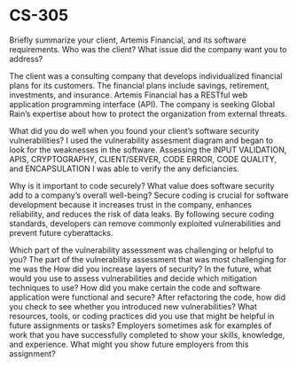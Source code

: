 # CS-305
Briefly summarize your client, Artemis Financial, and its software requirements. Who was the client? What issue did the company want you to address?

The client was a consulting company that develops individualized financial plans for its customers. The financial plans include savings, retirement, investments, and insurance.  Artemis Financial has a RESTful web application programming interface (API). The company is seeking Global Rain’s expertise about how to protect the organization from external threats.

What did you do well when you found your client’s software security vulnerabilities? 
I used the vulnerability assesment diagram and began to look for the weaknesses in the software. Assessing the INPUT VALIDATION, APIS, CRYPTOGRAPHY, CLIENT/SERVER, CODE ERROR, CODE QUALITY, and ENCAPSULATION I was able to verify the any deficiancies.

Why is it important to code securely? What value does software security add to a company’s overall well-being?
Secure coding is crucial for software development because it increases trust in the company, enhances reliability, and reduces the risk of data leaks. By following secure coding standards, developers can remove commonly exploited vulnerabilities and prevent future cyberattacks.

Which part of the vulnerability assessment was challenging or helpful to you?
The part of the vulnerability assessment that was most challenging for me was the
How did you increase layers of security? In the future, what would you use to assess vulnerabilities and decide which mitigation techniques to use?
How did you make certain the code and software application were functional and secure? After refactoring the code, how did you check to see whether you introduced new vulnerabilities?
What resources, tools, or coding practices did you use that might be helpful in future assignments or tasks?
Employers sometimes ask for examples of work that you have successfully completed to show your skills, knowledge, and experience. What might you show future employers from this assignment?
